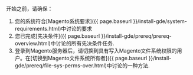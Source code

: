 开始之前，请确保：

1. 您的系统符合[Magento系统要求]({{ page.baseurl }}/install-gde/system-requirements.html)中讨论的要求
1. 您已完成[先决条件]({{ page.baseurl }}/install-gde/prereq/prereq-overview.html)中讨论的所有先决条件任务.
1. 登录到Magento服务器后，请切换到具有写入Magento文件系统权限的用户。在[切换到Magento文件系统所有者]({{ page.baseurl }}/install-gde/prereq/file-sys-perms-over.html)中讨论的一种方法.

